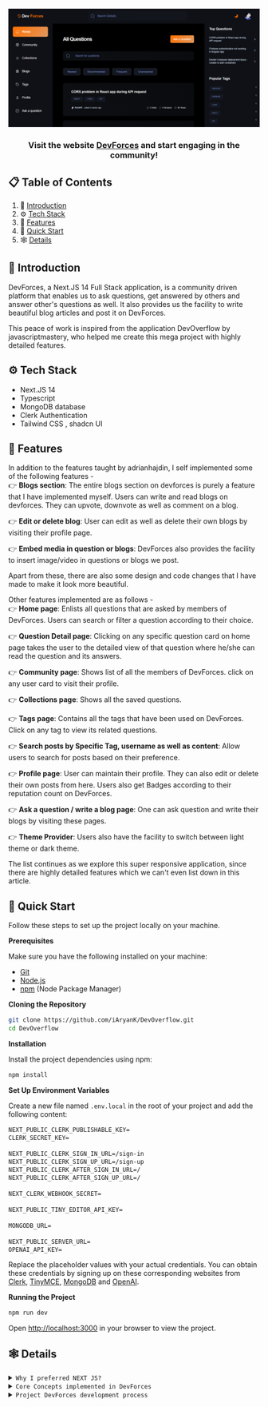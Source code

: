 <div align="center">
  <br />
    <a href="https://dev-forces.vercel.app/" target="_blank">
      <img src="https://github.com/iAryanK/DevOverflow/blob/main/app/opengraph-image.png?raw=true" alt="Project Banner">
    </a>
  <br />

  <h3 align="center">Visit the website <a href="https://devforces.tech/" target="_blank"><b>DevForces</b></a> and start engaging in the community!</h3>
</div>

## 📋 <a name="table">Table of Contents</a>

1. 🤖 [Introduction](#introduction)
2. ⚙️ [Tech Stack](#tech-stack)
3. 🔋 [Features](#features)
4. 🤸 [Quick Start](#quick-start)
5. 🕸️ [Details](#details)

## <a name="introduction">🤖 Introduction</a>

DevForces, a Next.JS 14 Full Stack application, is a community driven platform that enables us to ask questions, get answered by others and answer other's questions as well. It also provides us the facility to write beautiful blog articles and post it on DevForces.

This peace of work is inspired from the application DevOverflow by javascriptmastery, who helped me create this mega project with highly detailed features.

## <a name="tech-stack">⚙️ Tech Stack</a>

- Next.JS 14
- Typescript
- MongoDB database
- Clerk Authentication
- Tailwind CSS , shadcn UI

## <a name="features">🔋 Features</a>

In addition to the features taught by adrianhajdin, I self implemented some of the following features - <br />
👉 **Blogs section**: The entire blogs section on devforces is purely a feature that I have implemented myself. Users can write and read blogs on devforces. They can upvote, downvote as well as comment on a blog.

👉 **Edit or delete blog**: User can edit as well as delete their own blogs by visiting their profile page.

👉 **Embed media in question or blogs**: DevForces also provides the facility to insert image/video in questions or blogs we post.

Apart from these, there are also some design and code changes that I have made to make it look more beautiful.

Other features implemented are as follows - <br />
👉 **Home page**: Enlists all questions that are asked by members of DevForces. Users can search or filter a question according to their choice.

👉 **Question Detail page**: Clicking on any specific question card on home page takes the user to the detailed view of that question where he/she can read the question and its answers.

👉 **Community page**: Shows list of all the members of DevForces. click on any user card to visit their profile.

👉 **Collections page**: Shows all the saved questions.

👉 **Tags page**: Contains all the tags that have been used on DevForces. Click on any tag to view its related questions.

👉 **Search posts by Specific Tag, username as well as content**: Allow users to search for posts based on their preference.

👉 **Profile page**: User can maintain their profile. They can also edit or delete their own posts from here. Users also get Badges according to their reputation count on DevForces.

👉 **Ask a question / write a blog page**: One can ask question and write their blogs by visiting these pages.

👉 **Theme Provider**: Users also have the facility to switch between light theme or dark theme.

The list continues as we explore this super responsive application, since there are highly detailed features which we can't even list down in this article.

## <a name="quick-start">🤸 Quick Start</a>

Follow these steps to set up the project locally on your machine.

**Prerequisites**

Make sure you have the following installed on your machine:

- [Git](https://git-scm.com/)
- [Node.js](https://nodejs.org/en)
- [npm](https://www.npmjs.com/) (Node Package Manager)

**Cloning the Repository**

```bash
git clone https://github.com/iAryanK/DevOverflow.git
cd DevOverflow
```

**Installation**

Install the project dependencies using npm:

```bash
npm install
```

**Set Up Environment Variables**

Create a new file named `.env.local` in the root of your project and add the following content:

```env
NEXT_PUBLIC_CLERK_PUBLISHABLE_KEY=
CLERK_SECRET_KEY=

NEXT_PUBLIC_CLERK_SIGN_IN_URL=/sign-in
NEXT_PUBLIC_CLERK_SIGN_UP_URL=/sign-up
NEXT_PUBLIC_CLERK_AFTER_SIGN_IN_URL=/
NEXT_PUBLIC_CLERK_AFTER_SIGN_UP_URL=/

NEXT_CLERK_WEBHOOK_SECRET=

NEXT_PUBLIC_TINY_EDITOR_API_KEY=

MONGODB_URL=

NEXT_PUBLIC_SERVER_URL=
OPENAI_API_KEY=
```

Replace the placeholder values with your actual credentials. You can obtain these credentials by signing up on these corresponding websites from [Clerk](https://clerk.com/), [TinyMCE](https://www.tiny.cloud/), [MongoDB](https://www.mongodb.com/) and [OpenAI](https://openai.com/).

**Running the Project**

```bash
npm run dev
```

Open [http://localhost:3000](http://localhost:3000) in your browser to view the project.

## <a name="details">🕸️ Details</a>

<details>
<summary><code>Why I preferred NEXT JS?</code></summary>

```
😀 simplifies development process
😀 optimizes web applications
😀 Server side and client side rendering
😀 Inbuilt Search Engine Optimization
😀 File and folder based routing
😀 FullStack application creating capability
😀 Automatic code splitting

And at the end of the day, it is just an extention of ReactJs.😀
```

</details>

<details>
<summary><code>Core Concepts implemented in DevForces</code></summary>

```
Following are the concepts of NextJS used in devforces-
➡️ File and Folder based routing
➡️ Client and server components
➡️ Routing and special NextJS files
➡️ Data fetching Strategies
➡️ NextJs Server Actions
➡️ Static and Dynamic Metadata

In addition to these, I used
➡️ Typescript
➡️ MongoDB, a non-relational database
➡️ zod validations
➡️ shadcn UI components
➡️ concept of webhooks

and so on...
```

</details>

<details>
<summary><code>Project DevForces development process</code></summary>

```
Starting from
npx create-next-app@latest

I set up a development environment on my VS Code by setting up tailwind CSS, shadcn, ESLint and prettier. I also connected by project folder to github repository so as to push my commits on it, regularly.

1️⃣ Authentication system is implemented using Clerk. Concept of webhooks comes into picture when we need to sync our clerk users to MongoDB database.
2️⃣ A global theme provider is created so as to switch between dark and light modes.
3️⃣ A basic structure of the website is created with a navigation bar, left sidebar and right sidebar.
4️⃣ Then routes of the following pages are created.
    - Home page
    - Ask a question page
    - Community page
    - Collections page
    - Tags page
    - Profile page
    - Blogs page and then write a blog page
5️⃣ Backend for various functionalities are created using server actions.
6️⃣ Various other features including pagination system & views count are also enabled.
7️⃣ User can also add media to their posts.
8️⃣ Finally, the app is deployed on devforces.tech

```

</details>

<br />

#
